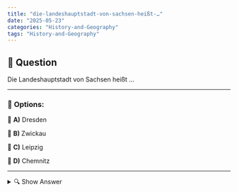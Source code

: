 ```yaml
---
title: "die-landeshauptstadt-von-sachsen-heißt-…"
date: "2025-05-23"
categories: "History-and-Geography"
tags: "History-and-Geography"
---
```


## 📌 **Question**

Die Landeshauptstadt von Sachsen heißt …



---

### 📝 **Options:**

🔘 **A)** Dresden

🔘 **B)** Zwickau

🔘 **C)** Leipzig

🔘 **D)** Chemnitz

---

<details>
  <summary>🔍 Show Answer</summary>

  <p>
💡  <b>Correct Answer:</b>  a
  </p>
  <p>
    📖<b>Explanation:</b>
    Sachsen ist ein Bundesland im Osten Deutschlands, bekannt für seine historischen Städte und kulturellen Sehenswürdigkeiten. Die Landeshauptstadt ist ein zentraler Verwaltungssitz und oft kultureller Mittelpunkt des Bundeslandes. Die vier angeführten Städte sind wichtige urbane Zentren in Sachsen, jede mit einem eigenen historischen und kulturellen Profil, aber nur eine von ihnen ist die offizielle Landeshauptstadt, in der sich Regierungsgebäude und viele administrative Einrichtungen befinden. Diese Frage zielt darauf ab, allgemeine geografische Kenntnisse über die Bundesländer Deutschlands zu testen.
  </p>
</details>
